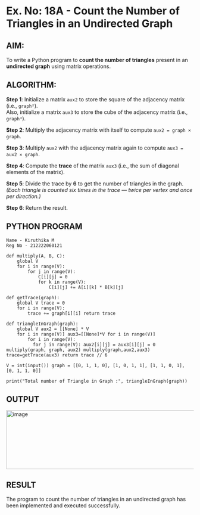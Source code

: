 # Ex. No: 18A - Count the Number of Triangles in an Undirected Graph

## AIM:
To write a Python program to **count the number of triangles** present in an **undirected graph** using matrix operations.

## ALGORITHM:

**Step 1**: Initialize a matrix `aux2` to store the square of the adjacency matrix (i.e., `graph²`).  
Also, initialize a matrix `aux3` to store the cube of the adjacency matrix (i.e., `graph³`).

**Step 2**: Multiply the adjacency matrix with itself to compute `aux2 = graph × graph`.

**Step 3**: Multiply `aux2` with the adjacency matrix again to compute `aux3 = aux2 × graph`.

**Step 4**: Compute the **trace** of the matrix `aux3` (i.e., the sum of diagonal elements of the matrix).

**Step 5**: Divide the trace by **6** to get the number of triangles in the graph.  
*(Each triangle is counted six times in the trace — twice per vertex and once per direction.)*

**Step 6**: Return the result.

## PYTHON PROGRAM

```
Name - Kiruthika M
Reg No - 212222060121

def multiply(A, B, C):
    global V
    for i in range(V):
        for j in range(V):
            C[i][j] = 0
            for k in range(V):
                C[i][j] += A[i][k] * B[k][j]

def getTrace(graph):
    global V trace = 0
    for i in range(V):
        trace += graph[i][i] return trace

def triangleInGraph(graph):
    global V aux2 = [[None] * V
    for i in range(V)] aux3=[[None]*V for i in range(V)]
        for i in range(V):
          for j in range(V): aux2[i][j] = aux3[i][j] = 0      multiply(graph, graph, aux2) multiply(graph,aux2,aux3) trace=getTrace(aux3) return trace // 6

V = int(input()) graph = [[0, 1, 1, 0], [1, 0, 1, 1], [1, 1, 0, 1], [0, 1, 1, 0]]

print("Total number of Triangle in Graph :", triangleInGraph(graph))
```

## OUTPUT
<img width="882" height="158" alt="image" src="https://github.com/user-attachments/assets/950745cd-0cd8-43cf-9a1c-f283c41d4117" />

## RESULT
The program to count the number of triangles in an undirected graph has been implemented and executed successfully.
